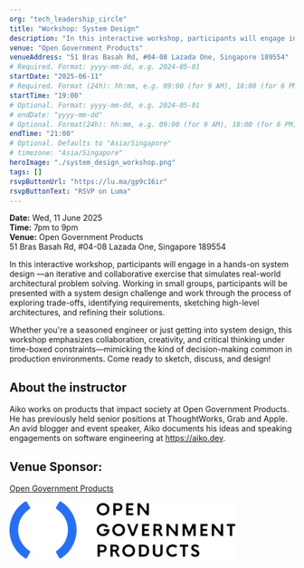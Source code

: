 ```yaml
---
org: "tech_leadership_circle"
title: "Workshop: System Design"
description: "​In this interactive workshop, participants will engage in a hands-on system design —an iterative and collaborative exercise that simulates real-world architectural problem solving. Working in small groups, participants will be presented with a system design challenge and work through the process of exploring trade-offs, identifying requirements, sketching high-level architectures, and refining their solutions."
venue: "Open Government Products"
venueAddress: "51 Bras Basah Rd, #04-08 Lazada One, Singapore 189554"
# Required. Format: yyyy-mm-dd, e.g. 2024-05-01
startDate: "2025-06-11"
# Required. Format (24h): hh:mm, e.g. 09:00 (for 9 AM), 18:00 (for 6 PM) 
startTime: "19:00"
# Optional. Format: yyyy-mm-dd, e.g. 2024-05-01
# endDate: "yyyy-mm-dd"
# Optional. Format(24h): hh:mm, e.g. 09:00 (for 9 AM), 18:00 (for 6 PM) 
endTime: "21:00"
# Optional. Defaults to "Asia/Singapore"
# timezone: "Asia/Singapore"
heroImage: "./system_design_workshop.png"
tags: []
rsvpButtonUrl: "https://lu.ma/gp9c16ir"
rsvpButtonText: "RSVP on Luma"
---
```


**​Date:** Wed, 11 June 2025<br>
**Time:** 7pm to 9pm<br>
**Venue:** Open Government Products<br>
51 Bras Basah Rd, #04-08 Lazada One, Singapore 189554

​In this interactive workshop, participants will engage in a hands-on system design —an iterative and collaborative exercise that simulates real-world architectural problem solving. Working in small groups, participants will be presented with a system design challenge and work through the process of exploring trade-offs, identifying requirements, sketching high-level architectures, and refining their solutions.

​Whether you're a seasoned engineer or just getting into system design, this workshop emphasizes collaboration, creativity, and critical thinking under time-boxed constraints—mimicking the kind of decision-making common in production environments. Come ready to sketch, discuss, and design!

## ​About the instructor

​Aiko works on products that impact society at Open Government Products. He has previously held senior positions at ThoughtWorks, Grab and Apple. An avid blogger and event speaker, Aiko documents his ideas and speaking engagements on software engineering at https://aiko.dev.

## ​Venue Sponsor:

[​Open Government Products](https://open.gov.sg/)

[![OGP Logo](./ogp_logo.png)](https://open.gov.sg/)